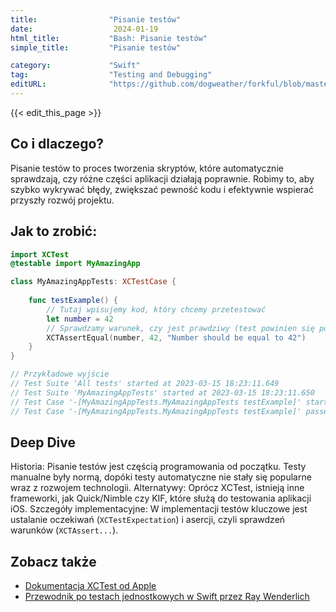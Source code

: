 ```yaml
---
title:                "Pisanie testów"
date:                  2024-01-19
html_title:           "Bash: Pisanie testów"
simple_title:         "Pisanie testów"

category:             "Swift"
tag:                  "Testing and Debugging"
editURL:              "https://github.com/dogweather/forkful/blob/master/content/pl/swift/writing-tests.md"
---
```


{{< edit_this_page >}}

## Co i dlaczego?
Pisanie testów to proces tworzenia skryptów, które automatycznie sprawdzają, czy różne części aplikacji działają poprawnie. Robimy to, aby szybko wykrywać błędy, zwiększać pewność kodu i efektywnie wspierać przyszły rozwój projektu.

## Jak to zrobić:
```Swift
import XCTest
@testable import MyAmazingApp

class MyAmazingAppTests: XCTestCase {
    
    func testExample() {
        // Tutaj wpisujemy kod, który chcemy przetestować
        let number = 42
        // Sprawdzamy warunek, czy jest prawdziwy (test powinien się powieść)
        XCTAssertEqual(number, 42, "Number should be equal to 42")
    }
}

// Przykładowe wyjście
// Test Suite 'All tests' started at 2023-03-15 18:23:11.649
// Test Suite 'MyAmazingAppTests' started at 2023-03-15 18:23:11.650
// Test Case '-[MyAmazingAppTests.MyAmazingAppTests testExample]' started.
// Test Case '-[MyAmazingAppTests.MyAmazingAppTests testExample]' passed (0.001 seconds).
```

## Deep Dive
Historia: Pisanie testów jest częścią programowania od początku. Testy manualne były normą, dopóki testy automatyczne nie stały się popularne wraz z rozwojem technologii. Alternatywy: Oprócz XCTest, istnieją inne frameworki, jak Quick/Nimble czy KIF, które służą do testowania aplikacji iOS. Szczegóły implementacyjne: W implementacji testów kluczowe jest ustalanie oczekiwań (`XCTestExpectation`) i asercji, czyli sprawdzeń warunków (`XCTAssert...`).

## Zobacz także
- [Dokumentacja XCTest od Apple](https://developer.apple.com/documentation/xctest)
- [Przewodnik po testach jednostkowych w Swift przez Ray Wenderlich](https://www.raywenderlich.com/960290-ios-unit-testing-and-ui-testing-tutorial)
